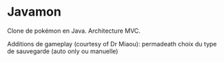Javamon
=======

Clone de pokémon en Java.
Architecture MVC.

Additions de gameplay (courtesy of Dr Miaou):
    permadeath
    choix du type de sauvegarde (auto only ou manuelle)
    

